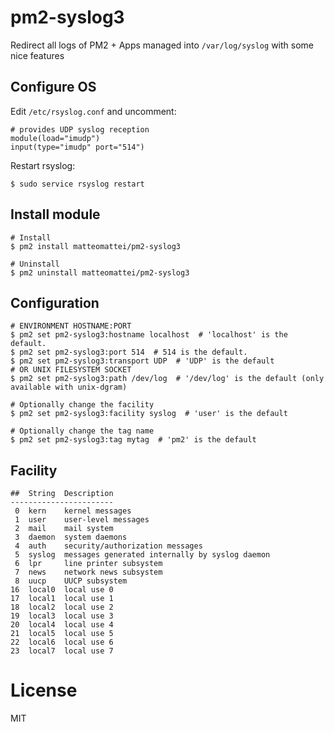# pm2-syslog3

Redirect all logs of PM2 + Apps managed into `/var/log/syslog` with some nice features

## Configure OS

Edit `/etc/rsyslog.conf` and uncomment:

```
# provides UDP syslog reception
module(load="imudp")
input(type="imudp" port="514")
```

Restart rsyslog:

```
$ sudo service rsyslog restart
```

## Install module

```
# Install
$ pm2 install matteomattei/pm2-syslog3

# Uninstall
$ pm2 uninstall matteomattei/pm2-syslog3
```

## Configuration

```
# ENVIRONMENT HOSTNAME:PORT
$ pm2 set pm2-syslog3:hostname localhost  # 'localhost' is the default.
$ pm2 set pm2-syslog3:port 514  # 514 is the default.
$ pm2 set pm2-syslog3:transport UDP  # 'UDP' is the default
# OR UNIX FILESYSTEM SOCKET
$ pm2 set pm2-syslog3:path /dev/log  # '/dev/log' is the default (only available with unix-dgram)

# Optionally change the facility
$ pm2 set pm2-syslog3:facility syslog  # 'user' is the default

# Optionally change the tag name
$ pm2 set pm2-syslog3:tag mytag  # 'pm2' is the default
```

## Facility

```
##  String  Description
-----------------------
 0  kern    kernel messages
 1  user    user-level messages
 2  mail    mail system
 3  daemon  system daemons
 4  auth    security/authorization messages
 5  syslog  messages generated internally by syslog daemon
 6  lpr     line printer subsystem
 7  news    network news subsystem
 8  uucp    UUCP subsystem
16  local0  local use 0
17  local1  local use 1
18  local2  local use 2
19  local3  local use 3
20  local4  local use 4
21  local5  local use 5
22  local6  local use 6
23  local7  local use 7
```

# License

MIT
